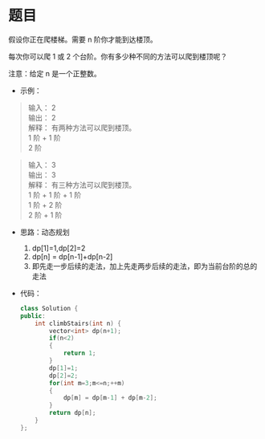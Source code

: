 # 题目
假设你正在爬楼梯。需要 n 阶你才能到达楼顶。

每次你可以爬 1 或 2 个台阶。你有多少种不同的方法可以爬到楼顶呢？

注意：给定 n 是一个正整数。

* 示例：
>输入： 2<br>
输出： 2<br>
解释： 有两种方法可以爬到楼顶。<br>
1 阶 + 1 阶<br>
2 阶


>输入： 3<br>
输出： 3<br>
解释： 有三种方法可以爬到楼顶。<br>
1 阶 + 1 阶 + 1 阶<br>
1 阶 + 2 阶<br>
2 阶 + 1 阶

* 思路：动态规划
    1. dp[1]=1,dp[2]=2
    2. dp[n] = dp[n-1]+dp[n-2]
    3. 即先走一步后续的走法，加上先走两步后续的走法，即为当前台阶的总的走法

* 代码：
    ```C++
    class Solution {
    public:
        int climbStairs(int n) {
            vector<int> dp(n+1);
            if(n<2)
            {
                return 1;
            }
            dp[1]=1;
            dp[2]=2;
            for(int m=3;m<=n;++m)
            {
                dp[m] = dp[m-1] + dp[m-2];
            }
            return dp[n];
        }
    };
    ```